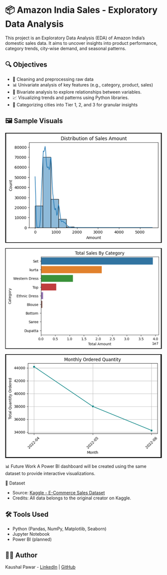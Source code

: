 # 📦 Amazon India Sales - Exploratory Data Analysis

This project is an Exploratory Data Analysis (EDA) of Amazon India’s domestic sales data. It aims to uncover insights into product performance, category trends, city-wise demand, and seasonal patterns.

## 🔍 Objectives
- 🔧 Cleaning and preprocessing raw data
- 📊 Univariate analysis of key features (e.g., category, product, sales)
- 🔄 Bivariate analysis to explore relationships between variables.
- 📈 Visualizing trends and patterns using Python libraries.
- 🧹 Categorizing cities into Tier 1, 2, and 3 for granular insights

## 🖼️ Sample Visuals
![Sales Amount Distribution](Images/Sales_Amount_Distribution.png)

![Category wise Sales](Images/Category_wise_Sales.png)

![Month wise Quantity Ordered](Images/Month_wise_Quantity_Ordered.png)

📊 Future Work
A Power BI dashboard will be created using the same dataset to provide interactive visualizations.

📁 Dataset
- Source: [Kaggle - E-Commerce Sales Dataset](https://www.kaggle.com/datasets/thedevastator/unlock-profits-with-e-commerce-sales-data)
- Credits: All data belongs to the original creator on Kaggle.

## 🛠️ Tools Used
- Python (Pandas, NumPy, Matplotlib, Seaborn)
- Jupyter Notebook
- Power BI (planned)

## 🧑‍💻 Author
Kaushal Pawar - [LinkedIn](www.linkedin.com/in/kaushalpawar-0208k) | [GitHub](https://github.com/kaushalpawar-02)
